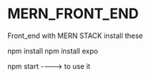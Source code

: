 # MERN_FRONT_END
Front_end with MERN STACK 
 install these 
 
 npm install
 npm install expo
 
 npm start ----> to use it 
 
